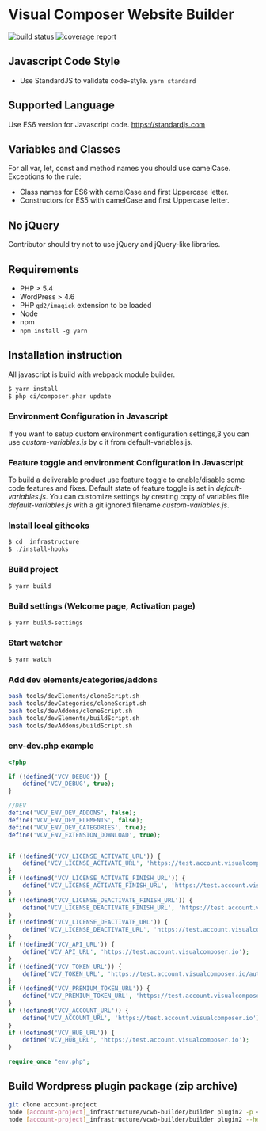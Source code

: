 # Visual Composer Website Builder

[![build status](https://gitlab.com/visual-composer-website-builder/builder/badges/master/build.svg)](https://gitlab.com/visual-composer-website-builder/builder/commits/master)
[![coverage report](https://gitlab.com/visual-composer-website-builder/builder/badges/master/coverage.svg)](https://gitlab.com/visual-composer-website-builder/builder/commits/master)


## Javascript Code Style
* Use StandardJS to validate code-style. `yarn standard`

## Supported Language
Use ES6 version for Javascript code. https://standardjs.com

## Variables and Classes
For all var, let, const and method names you should use camelCase.
Exceptions to the rule:
* Class names for ES6 with camelCase and first Uppercase letter.
* Constructors for ES5 with camelCase and first Uppercase letter.

## No jQuery
Contributor should try not to use jQuery and jQuery-like libraries.

## Requirements
* PHP > 5.4
* WordPress > 4.6
* PHP `gd2/imagick` extension to be loaded
* Node
* npm
* `npm install -g yarn`

## Installation instruction
All javascript is build with webpack module builder.

``` sh
$ yarn install
$ php ci/composer.phar update
```
### Environment Configuration in Javascript
If you want to setup custom environment configuration settings,3 you can use *custom-variables.js* by c it from default-variables.js.

### Feature toggle and environment Configuration in Javascript
To build a deliverable product use feature toggle to enable/disable some code features and fixes. Default state of feature toggle is set in *default-variables.js*. 
You can customize settings by creating copy of variables file *default-variables.js* with a git ignored filename *custom-variables.js*.

### Install local githooks
```sh
$ cd _infrastructure
$ ./install-hooks
```
### Build project
```sh
$ yarn build
```
### Build settings (Welcome page, Activation page)
```sh
$ yarn build-settings
```
### Start watcher
```sh
$ yarn watch
```

###  Add dev elements/categories/addons ###
```sh
bash tools/devElements/cloneScript.sh
bash tools/devCategories/cloneScript.sh
bash tools/devAddons/cloneScript.sh
bash tools/devElements/buildScript.sh
bash tools/devAddons/buildScript.sh
```

### env-dev.php example
```php
<?php

if (!defined('VCV_DEBUG')) {
    define('VCV_DEBUG', true);
}

//DEV
define('VCV_ENV_DEV_ADDONS', false);
define('VCV_ENV_DEV_ELEMENTS', false);
define('VCV_ENV_DEV_CATEGORIES', true);
define('VCV_ENV_EXTENSION_DOWNLOAD', true);


if (!defined('VCV_LICENSE_ACTIVATE_URL')) {
    define('VCV_LICENSE_ACTIVATE_URL', 'https://test.account.visualcomposer.io/activation');
}
if (!defined('VCV_LICENSE_ACTIVATE_FINISH_URL')) {
    define('VCV_LICENSE_ACTIVATE_FINISH_URL', 'https://test.account.visualcomposer.io/finish-license-activation');
}
if (!defined('VCV_LICENSE_DEACTIVATE_FINISH_URL')) {
    define('VCV_LICENSE_DEACTIVATE_FINISH_URL', 'https://test.account.visualcomposer.io/finish-license-deactivation');
}
if (!defined('VCV_LICENSE_DEACTIVATE_URL')) {
    define('VCV_LICENSE_DEACTIVATE_URL', 'https://test.account.visualcomposer.io/deactivate-license');
}
if (!defined('VCV_API_URL')) {
    define('VCV_API_URL', 'https://test.account.visualcomposer.io');
}
if (!defined('VCV_TOKEN_URL')) {
    define('VCV_TOKEN_URL', 'https://test.account.visualcomposer.io/authorization-token');
}
if (!defined('VCV_PREMIUM_TOKEN_URL')) {
    define('VCV_PREMIUM_TOKEN_URL', 'https://test.account.visualcomposer.io/authorization-token');
}
if (!defined('VCV_ACCOUNT_URL')) {
    define('VCV_ACCOUNT_URL', 'https://test.account.visualcomposer.io');
}
if (!defined('VCV_HUB_URL')) {
    define('VCV_HUB_URL', 'https://test.account.visualcomposer.io');
}

require_once "env.php";
```

## Build Wordpress plugin package (zip archive)
```sh
git clone account-project
node [account-project]_infrastructure/vcwb-builder/builder plugin2 -p <directoryWhereToPlaceZipArchive>
node [account-project]_infrastructure/vcwb-builder/builder plugin2 --help # for more info
```
